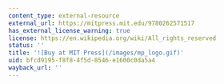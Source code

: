 ```yaml
---
content_type: external-resource
external_url: https://mitpress.mit.edu/9780262571517
has_external_license_warning: true
license: https://en.wikipedia.org/wiki/All_rights_reserved
status: ''
title: '![Buy at MIT Press](/images/mp_logo.gif)'
uid: bfcd9195-f8f8-4f5d-8546-e1600c0da5a4
wayback_url: ''
---
```

